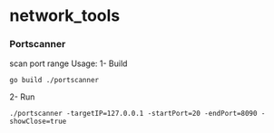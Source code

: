 # network_tools

### Portscanner

scan port range
Usage:
1- Build
```
go build ./portscanner
```
2- Run
```
./portscanner -targetIP=127.0.0.1 -startPort=20 -endPort=8090 -showClose=true
```

